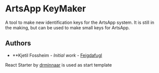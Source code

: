 
# ArtsApp KeyMaker

A tool to make new identification keys for the ArtsApp system.
It is still in the making, but can be used to make small keys for ArtsApp.


## Authors

* **Kjetil Fossheim - *Initial work* - [Feigdafugl](https://github.com/Feigdafugl)

React Starter by [drminnaar](https://github.com/drminnaar) is used as start template
